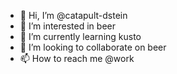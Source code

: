 - 👋 Hi, I’m @catapult-dstein
- 👀 I’m interested in beer
- 🌱 I’m currently learning kusto
- 💞️ I’m looking to collaborate on beer
- 📫 How to reach me @work 

<!---
catapult-dstein/catapult-dstein is a ✨ special ✨ repository because its `README.md` (this file) appears on your GitHub profile.
You can click the Preview link to take a look at your changes.
--->
